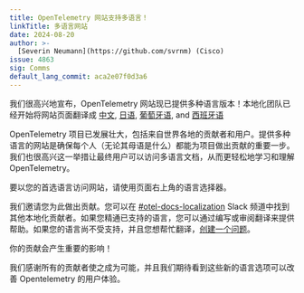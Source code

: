 ```yaml
---
title: OpenTelemetry 网站支持多语言！
linkTitle: 多语言网站
date: 2024-08-20
author: >-
  [Severin Neumann](https://github.com/svrnm) (Cisco)
issue: 4863
sig: Comms
default_lang_commit: aca2e07f0d3a6
---
```


我们很高兴地宣布，OpenTelemetry 网站现已提供多种语言版本！本地化团队已经开始将网站页面翻译成 [中文](/zh), [日语](/ja), [葡萄牙语](/pt), and [西班牙语](/es)

OpenTelemetry 项目已发展壮大，包括来自世界各地的贡献者和用户。提供多种语言的网站是确保每个人（无论其母语是什么）都能为项目做出贡献的重要一步。我们也很高兴这一举措让最终用户可以访问多语言文档，从而更轻松地学习和理解 OpenTelemetry。

要以您的首选语言访问网站，请使用页面右上角的语言选择器。


我们邀请您为此做出贡献。您可以在 [#otel-docs-localization](https://cloud-native.slack.com/archives/C076RUAGP37) Slack 频道中找到其他本地化贡献者。如果您精通已支持的语言，您可以通过编写或审阅翻译来提供帮助。如果您的语言尚不受支持，并且您想帮忙翻译，[创建一个问题](<https://github.com/open-telemetry/opentelemetry.io/issues/new?title=Add+%3CYOUR%20LANGUAGE%3E+(%3CYOUR+CODE%3E)+version+of+website+pages&body=%3C!--+Provide+github+handles+of+at+least+2+people+that+will+work+on+this+translation+project%20--%3E>)。

你的贡献会产生重要的影响！

我们感谢所有的贡献者使之成为可能，并且我们期待看到这些新的语言选项可以改善 Opentelemetry 的用户体验。
